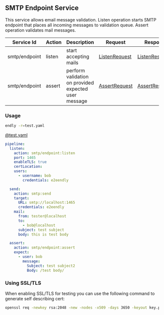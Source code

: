 ## SMTP Endpoint Service

This service allows email message validation.
Listen operation starts SMTP endpoint that places all incoming messages to validation queue.
Assert operation validates mail messages.


| Service Id | Action | Description | Request | Response |
| --- | --- | --- | --- | --- | 
| smtp/endpoint | listen | start accepting mails | [ListenRequest](contract.go) | [ListenResponse](contract.go) | 
| smtp/endpoint  |  assert | perform validation on provided expected user message  | [AssertRequest](contract.go) | [AssertResponse](contract.go) | 


### Usage

```bash
endly -r=test.yaml
```


[@test.yaml](test/test.yaml)
```yaml
pipeline:
  listen:
    action: smtp/endpoint:listen
    port: 1465
    enableTLS: true
    certLocation:
    users:
      - username: bob
        credentials: e2eendly

  send:
    action: smtp:send
    target:
      URL: smtp://localhost:1465
      credentials: e2eendly
    mail:
      from: tester@localhost
      to:
        - bob@localhost
      subject: test subject
      body: this is test body

  assert:
    action: smtp/endpoint:assert
    expect:
      - user: bob
        message:
          Subject: test subject2
          Body: /test body/
```


### Using SSL/TLS

When enabling SSL/TLS for testing you can use the following command to generate self describing cert:

```bash
openssl req -newkey rsa:2048 -new -nodes -x509 -days 3650 -keyout key.pem -out cert.pem
```